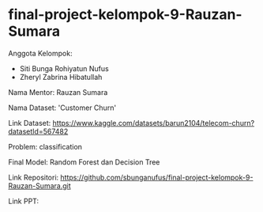 # final-project-kelompok-9-Rauzan-Sumara
Anggota Kelompok:
- Siti Bunga Rohiyatun Nufus
- Zheryl Zabrina Hibatullah

Nama Mentor: Rauzan  Sumara

Nama Dataset: 'Customer Churn'

Link Dataset: https://www.kaggle.com/datasets/barun2104/telecom-churn?datasetId=567482

Problem: classification

Final Model: Random Forest dan Decision Tree

Link Repositori: https://github.com/sbunganufus/final-project-kelompok-9-Rauzan-Sumara.git

Link PPT: <link presentasi dalam google slides> 
